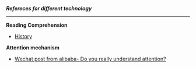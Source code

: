 

***Refereces for different technology***
***

**Reading Comprehension**
- [History](https://mp.weixin.qq.com/s?__biz=MzU1NTMyOTI4Mw==&mid=2247492593&idx=1&sn=76859c1437aed7d28f6c76cbaced14e9&chksm=fbd7519dcca0d88b5f6183e5a4d2ae81931e7bcdb31100d360c8ce216845e1e6e89b02766734&scene=21#wechat_redirect)

**Attention mechanism**
- [Wechat post from alibaba- Do you really understand attention?](https://mp.weixin.qq.com/s/MzHmvbwxFCaFjmMkjfjeSg)
